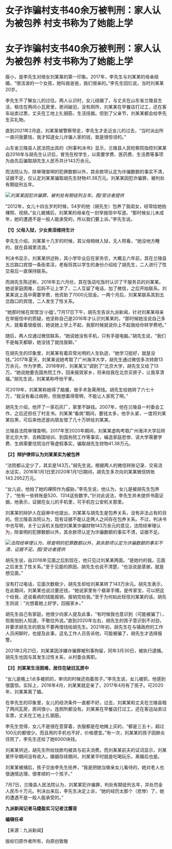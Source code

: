 # 女子诈骗村支书40余万被判刑：家人认为被包养 村支书称为了她能上学

# 女子诈骗村支书40余万被判刑：家人认为被包养 村支书称为了她能上学

瘦小，是李先生对继女刘某某的第一印象。2017年，李先生与刘某某的母亲结婚，“很活泼的一个女孩，她叫我爸爸，我们很亲的。”李先生回忆说，当时刘某某20岁。

李先生不了解女儿的过往。两人认识时，女儿结婚了，与丈夫在山东省兰陵县生活，租住在两间小瓦房里，房间破旧，没有厕所，刘某某在早餐店打过工，还在客车站卖过票，丈夫在工地上扎钢筋，生活拮据。但到了父亲节，刘某某都会给李先生买礼物。

直到2021年2月底，刘某某被警察带走，李先生才走近女儿的过去，“当时派出所一直问我要钱，我才知道女儿诈骗人家的钱，我是很惊讶的。”

山东省兰陵县人民法院出具的《刑事判决书》显示，兰陵县人民检察院指控刘某某自2016年与胡先生认识后，冒充在校学生，以索要学费、医药费、生活费等事项为由先后骗取胡先生人民币共计143万余元。

而法院认为，除审理查明的犯罪数额以外，其余款项认定为诈骗数额的事实不清，证据不足，仅认定刘某某骗取胡先生财物41.38万元。刘某某因犯诈骗罪，被判处有期徒刑五年。

![](https://inews.gtimg.com/news_bt/O-85CziDp2T-OhQJZ9WYYT6FCXrE53bA9LWWFSIGMKQeUAA/1000)_刘某某因犯诈骗罪，被判处有期徒刑五年。图/受访者提供_

“2012年，女儿十四五岁的时候，54岁的他（胡先生）包养了我闺女，经常给她拍裸照、视频。”女儿被捕后，刘某某的母亲在一封举报信中写道。“那时候女儿未成年，她的遭遇不是一般人能承受的，所以我们要上诉。”李先生说。

**【1】父母入狱，少女卖淫维持生计**

李先生介绍，刘某某十几岁的时候，其父母相继入狱，无人照看，“她没地方睡的，就在县城里流浪。”

判决书显示，刘某某供述称，其小学毕业后在家务农，大概五六年前，其在兰陵县五岔路口宾馆一条街卖淫，老板将其以学生的身份介绍给了胡先生，二人进行了性交易后一直保持联系。

而胡先生陈述称，2016年五六月份，其在饭店吃饭时认识了干服务员的刘某某。她说家庭困难，后妈不让上学了，二人互留了电话，加了微信，之后开始联系。刘某某说上高中需要学费，他资助了7000元现金。一两个月后，刘某某联系其到五岔路口的宾馆，二人发生了性关系。

“她那时候在宾馆当‘小姐’。”7月17日下午，胡先生告诉九派新闻，针对刘某某母亲在举报信中的质疑，他坚称自己是2016年才认识刘某某的，“那时候她没说自己多大，就看着很瘦弱，她说她上学上不起，我那时候就说你上不起我给你转学费吧。”

随后，两人仅通过微信联系，“她说她没有手机，只有手提电脑。”胡先生说，“我们不是每天都聊，她没钱了就找我聊。”

在胡先生的印象里，刘某某有着异常光明的人生轨迹，“她学习挺好，就是没钱。”2017年夏天，刘某某说她考取了广州海洋大学，胡先生通过微信多次转款13万余元，作为学费。2018年时，刘某某又“调到了”北京大学，胡先生又给了13万。“她说她要去国务院工作，回来报效家乡，将来给我在北京买房子，让我享清福。”胡先生说，刘某某称呼他干爹。

可2019年，刘某某称她得了脑瘤，做手术急需用钱。胡先生给她转了六七十万，“我没有看过病例，但我想着得管啊，不能让人家死了啊。”

胡先生介绍，他开了一家石灰厂，家里不缺钱。2007年，他在兰陵县一村委会工作，之后还担任了村支书。刘某某“看病”期间，要钱太多，他手头紧，一度将刘某某拉黑，可后来他还是向朋友借了几十万转给刘某某。

兰陵县法院审理查明，2017年至2020年期间，刘某某虚构考取广州海洋大学后转至北京大学、去韩国培训、到国务院工作等事实，编造家庭悲惨、读大学需要学费、生病需要住院治疗等虚假事实，骗取胡先生财物41.38万元。

**【2】辩护律师认为刘某某实为被包养**

“法院都认定少了，其实是143万。”胡先生说。根据两人的微信转账记录、交易流水证实，2016年1月1日至2020年1月1日期间，胡先生多次向刘某某微信转账143.2952万元。

“女儿说，他拍了她的裸照作为威胁。”李先生说，他认为，女儿是被胡先生包养了，“他有一些转账是520、1314这些数字。”针对此说法，李先生并未提供书面证据，他表示，证据在女儿的手机里，可手机在公安机关那里。

刘某某的辩护人在庭审中也提出，刘某某与胡先生是包养关系，没有非法占有的目的。但兰陵县法院认为，现有证据不能认定两人之间存在包养关系。不过，判决书中也写明，关于公诉机关指控刘某某诈骗财物143万余元的意见，法院经审理认为，除查明的犯罪数额以外，其余款项认定为诈骗数额的事实不清，证据不足。

![](https://inews.gtimg.com/news_bt/OwUQBPeCqIv5o_CXRJqqcSH8n4V8JU8q-Q32vBYper_VcAA/1000)_法院经审理认为，除查明的犯罪数额以外，其余款项认定为诈骗数额的事实不清，证据不足。图/受访者提供_

胡先生说，自2016年见面之后到现在，他只见过刘某某两面。“是她约的我，见面之后发生了性关系。”至于见面的原因，胡先生也说不清楚，“也没说是感谢，就是想见面。”

没有打过电话，见面次数极少，胡先生却给刘某某转了143万余元。胡先生表示，在此期间，刘某某也说过要还钱，“她说家里有个翡翠手镯，是传家宝，可以把这个给我，还说看病的钱能报销，报销完给我。”至于为何如此轻信刘某某的话，胡先生则说：“光想着她上好学，回报家乡。”

胡先生自己有家庭，他很少向家人提及此事，“有时候我也意识到（可能被骗了），但我怕别人知道，不敢往外说。”直到2020年左右，胡先生的孩子意识到不对劲，并要求胡先生的朋友不要再借钱给胡先生。2021年初，胡先生在与镇政府的工作人员闲聊时，也提及此事，这名工作人员告诉他，可能被骗了，胡先生才选择报警。

2021年2月21日，刘某某因涉嫌诈骗罪被刑事拘留，同年3月30日，被执行逮捕。胡先生也因与其发生过性关系，从村委会离职。

**【3】刘某某生活困难，居住在破旧瓦房中**

“女儿是晚上1点多被抓的，审讯的时候还抱着孩子。”李先生说，女儿被抓，他感到很震惊。实际上，2016年4月，刘某某就定亲了，2017年4月有了孩子。可2020年，刘某某离了婚。

在李先生的印象里，女儿的经济条件一直都不好。过去，刘某某和丈夫在兰陵县租了两间瓦房，房间很小，连厕所都没有。刘某某在早餐店打过工，还在客运站卖过车票，丈夫在工地上扎钢筋。

李先生觉得，女儿不是很在意穿着，衣服都是在地摊上买的，“都是三五十，超过100元的都很少。而且用的手机也不好，价格便宜。”有一次，刘某某的孩子因肺炎住院了，李先生还给了她6000块钱。

刘某某供述，胡先生所给钱款均被其与前夫消费。而刘某某前夫的证词显示，刘某某怀孕期间没有收入，婚姻存续期间，刘某某平时就是吃喝玩乐，离婚后也是。

刘某某被捕后，孩子交由李先生抚养，“我是把她当做亲女儿看待的，她对老人也很通情达理，很孝顺的一个孩子。”

7月7日，兰陵县人民法院认为，刘某某犯诈骗罪，判处有期徒刑五年，并处罚金人民币十万元。判决出来后，李先生决定上诉，“她的经历太那个（悲惨）了，她的遭遇不是一般人能承受的。”

**九派新闻记者马婕盈实习记者沈罄音**

**编辑任卓**

【来源：九派新闻】

版权归原作者所有，向原创致敬

